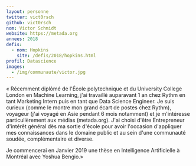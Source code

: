 ```yaml
---
layout: personne
twitter: vict0rsch
github: vict0rsch
nom: Victor Schmidt
website: https://metada.org
annees: 2018
defis: 
  - nom: Hopkins
    site: /defis/2018/hopkins.html
profil: Datascience
images:
  - /img/communaute/victor.jpg
---
```


« Récemment diplômé de l'École polytechnique et du University College
London en Machine Learning, j'ai travaillé auparavant 1 an chez Rythm
en tant Marketing Intern puis en tant que Data Science Engineer.  Je
suis curieux (comme le montre mon grand écart de postes chez Rythm),
voyageur (j'ai voyagé en Asie pendant 6 mois notamment) et je
m'intéresse particulièrement aux médias (metada.org). J'ai choisi
d'être Entrepreneur d'intérêt général dès ma sortie d'école pour avoir
l'occasion d'appliquer mes connaissances dans le domaine public et
au sein d'une communauté soudée, complémentaire et diverse.


Je commencerai en Janvier 2019 une thèse en Intelligence Artificielle à Montréal avec Yoshua Bengio.»
